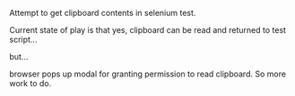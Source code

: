 Attempt to get clipboard contents in selenium test.

Current state of play is that yes, clipboard can be read and returned
to test script...

but... 

browser pops up modal for granting permission to read clipboard.  So
more work to do.
